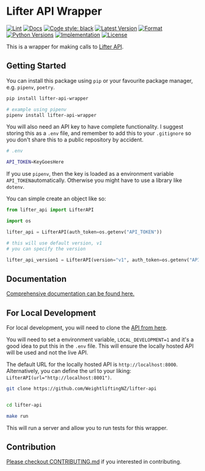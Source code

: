 # Lifter API Wrapper

[![Lint](https://github.com/WeightliftingNZ/lifter-api-wrapper/actions/workflows/lint.yml/badge.svg)](https://github.com/ChristchurchCityWeightlifting/lifter-api-wrapper/actions/workflows/lint.yml)
[![Docs](https://github.com/WeightliftingNZ/lifter-api-wrapper/actions/workflows/docs.yml/badge.svg)](https://github.com/WeightliftingNZ/lifter-api-wrapper/actions/workflows/docs.yml)
[![Code style: black](https://img.shields.io/badge/code%20style-black-000000.svg)](https://github.com/psf/black)
[![Latest Version](https://img.shields.io/pypi/v/lifter-api-wrapper.svg)](https://pypi.python.org/pypi/lifter-api-wrapper/)
[![Format](https://img.shields.io/pypi/format/lifter-api-wrapper.svg)](https://pypi.python.org/pypi/lifter-api-wrapper/)
[![Python Versions](https://img.shields.io/pypi/pyversions/lifter-api-wrapper.svg)](https://pypi.python.org/pypi/lifter-api-wrapper/)
[![Implementation](https://img.shields.io/pypi/implementation/lifter-api-wrapper.svg)](https://pypi.python.org/pypi/lifter-api-wrapper/)
[![License](https://img.shields.io/pypi/status/lifter-api-wrapper.svg)](https://pypi.python.org/pypi/lifter-api-wrapper/)

This is a wrapper for making calls to [Lifter API](https://github.com/WeightliftingNZ/lifter-api).

## Getting Started

You can install this package using `pip` or your favourite package manager, e.g. `pipenv`, `poetry`.

```sh
pip install lifter-api-wrapper

# example using pipenv
pipenv install lifter-api-wrapper
```

You will also need an API key to have complete functionality. I suggest storing this as a `.env` file, and remember to add this to your `.gitignore` so you don't share this to a public repository by accident.

```sh
# .env

API_TOKEN=KeyGoesHere
```

If you use `pipenv`, then the key is loaded as a environment variable `API_TOKEN`automatically. Otherwise you might have to use a library like `dotenv`.

You can simple create an object like so:

```python
from lifter_api import LifterAPI

import os

lifter_api = LifterAPI(auth_token=os.getenv("API_TOKEN"))

# this will use default version, v1
# you can specify the version

lifter_api_version1 = LifterAPI(version="v1", auth_token=os.getenv("API_TOKEN"))
```

## Documentation

[Comprehensive documentation can be found here.](https://weightliftingnz.github.io/lifter-api-wrapper)

## For Local Development

For local development, you will need to clone the [API from here](https://github.com/WeightliftingNZ/lifter-api).

You will need to set a environment variable, `LOCAL_DEVELOPMENT=1` and it's a good idea to put this in the `.env` file. This will ensure the locally hosted API will be used and not the live API.

The default URL for the locally hosted API is `http://localhost:8000`. Alternatively, you can define the url to your liking: `LifterAPI(url="http://localhost:8001")`.

```bash
git clone https://github.com/WeightliftingNZ/lifter-api


cd lifter-api

make run
```

This will run a server and allow you to run tests for this wrapper.

## Contribution

[Please checkout CONTRIBUTING.md](https://github.com/WeightliftingNZ/lifter-api-wrapper/blob/main/CONTRIBUTING.md) if you interested in contributing.
